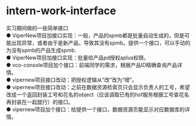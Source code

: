 # intern-work-interface
实习期间做的一些简单接口<br>
● ViperNew项目加接口实现：一般，产品的spmb都是批量自动生成的，但是可能出现异常，或者由于是新产品，导致其没有spmb。提供一个接口，可以手动的为没有spmb的产品生成spmb.<br>
● ViperNew项目加接口实现：批量给产品pd授权aplus权限。<br>
● vco-console项目加个接口：前端同学的需求，根据产品ID精确查询产品详情。<br>
● vipernew项目接口改动：把授权逻辑从“改”改为“增”。<br>
● vipernew项目接口改动：之前在数据资源检索页只会显示负责人的工号，希望改成一个返回封装工号和花名的object（应该调取已有的hsf服务根据工号查花名再封装在一起就行）的接口。<br>
● vipernew项目加个接口：给提供一个接口，数据资源页能显示对应数据库的详情。<br>
